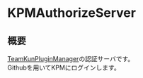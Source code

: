# KPMAuthorizeServer

## 概要
[TeamKunPluginManager](https://github.com/TeamKun/TeamKunPluginManager)の認証サーバです。  
Githubを用いてKPMにログインします。

